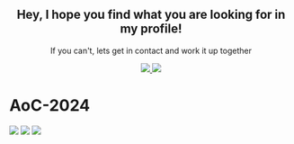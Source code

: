 <div id="header" align="center">

## Hey, I hope you find what you are looking for in my profile!
If you can't, lets get in contact and work it up together

<div id="badges">
<a href="http://www.linkedin.com/in/solrak">
<img src="https://img.shields.io/badge/LinkedIn-blue?logo=linkedin&logoColor=white&style=for-the-badge"/>
</a>
<a href="mailto:luiscarlos.quesada@ucr.ac.cr">
<img src="https://img.shields.io/badge/Gmail-D14836?style=for-the-badge&logo=gmail&logoColor=white"/>
</a>
</div>
</div>

# AoC-2024


![](https://img.shields.io/badge/day%20📅-20-blue)
![](https://img.shields.io/badge/stars%20⭐-8-yellow)
![](https://img.shields.io/badge/days%20completed-3-red)
